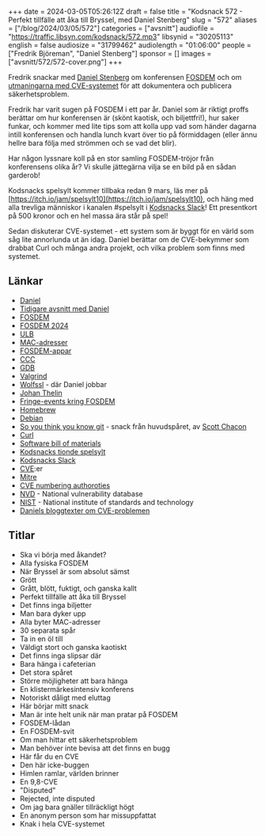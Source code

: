 +++
date = 2024-03-05T05:26:12Z
draft = false
title = "Kodsnack 572 - Perfekt tillfälle att åka till Bryssel, med Daniel Stenberg"
slug = "572"
aliases = ["/blog/2024/03/05/572"]
categories = ["avsnitt"]
audiofile = "https://traffic.libsyn.com/kodsnack/572.mp3"
libsynid = "30205113"
english = false
audiosize = "31799462"
audiolength = "01:06:00"
people = ["Fredrik Björeman", "Daniel Stenberg"]
sponsor = []
images = ["avsnitt/572/572-cover.png"]
+++

Fredrik snackar med [Daniel Stenberg](https://daniel.haxx.se/) om konferensen [FOSDEM](https://fosdem.org/) och om [utmaningarna med CVE-systemet](https://daniel.haxx.se/blog/2024/02/21/disputed-not-rejected/) för att dokumentera och publicera säkerhetsproblem.

Fredrik har varit sugen på FOSDEM i ett par år. Daniel som är riktigt proffs berättar om hur konferensen är (skönt kaotisk, och biljettfri!), hur saker funkar, och kommer med lite tips som att kolla upp vad som händer dagarna intill konferensen och handla lunch kvart över tio på förmiddagen (eller ännu hellre bara följa med strömmen och se vad det blir).

Har någon lyssnare koll på en stor samling FOSDEM-tröjor från konferensens olika år? Vi skulle jättegärna vilja se en bild på en sådan garderob!

Kodsnacks spelsylt kommer tillbaka redan 9 mars, läs mer på [https://itch.io/jam/spelsylt10](https://itch.io/jam/spelsylt10), och häng med alla trevliga människor i kanalen #spelsylt i [Kodsnacks Slack](https://join.slack.com/t/podsnack/shared_invite/zt-wh2ussm9-xFOqpvjgF16G2eDhaBy1hw)! Ett presentkort på 500 kronor och en hel massa ära står på spel!

Sedan diskuterar CVE-systemet - ett system som är byggt för en värld som såg lite annorlunda ut än idag. Daniel berättar om de CVE-bekymmer som drabbat Curl och många andra projekt, och vilka problem som finns med systemet.

## Länkar ##
* [Daniel](https://daniel.haxx.se/)
* [Tidigare avsnitt med Daniel](https://kodsnack.se/people/daniel-stenberg/)
* [FOSDEM](https://fosdem.org/)
* [FOSDEM 2024](https://fosdem.org/2024/schedule/)
* [ULB](https://www.ulb.be/)
* [MAC-adresser](https://en.wikipedia.org/wiki/MAC_address)
* [FOSDEM-appar](https://fosdem.org/2024/schedule/mobile/)
* [CCC](https://www.ccc.de/en/)
* [GDB](https://en.wikipedia.org/wiki/GNU_Debugger)
* [Valgrind](https://en.wikipedia.org/wiki/Valgrind)
* [Wolfssl](https://www.wolfssl.com/) - där Daniel jobbar
* [Johan Thelin](http://www.thelins.se/johan/blog/)
* [Fringe-events kring FOSDEM](https://fosdem.org/2024/fringe/)
* [Homebrew](https://en.wikipedia.org/wiki/Homebrew_%28package_manager%29)
* [Debian](https://en.wikipedia.org/wiki/Debian)
* [So you think you know git](https://fosdem.org/2024/schedule/event/fosdem-2024-3611-so-you-think-you-know-git/) - snack från huvudspåret, av [Scott Chacon](https://fosdem.org/2024/schedule/speaker/RVYZYC/)
* [Curl](https://curl.se/)
* [Software bill of materials](https://www.ntia.gov/page/software-bill-materials)
* [Kodsnacks tionde spelsylt](https://itch.io/jam/spelsylt10)
* [Kodsnacks Slack](https://join.slack.com/t/podsnack/shared_invite/zt-wh2ussm9-xFOqpvjgF16G2eDhaBy1hw)
* [CVE](https://en.wikipedia.org/wiki/Common_Vulnerabilities_and_Exposures):er
* [Mitre](https://en.wikipedia.org/wiki/Mitre_Corporation)
* [CVE numbering authoroties](https://www.cve.org/ProgramOrganization/CNAs)
* [NVD](https://en.wikipedia.org/wiki/National_Vulnerability_Database) - National vulnerability database
* [NIST](https://en.wikipedia.org/wiki/National_Institute_of_Standards_and_Technology) - National institute of standards and technology 
* [Daniels bloggtexter om CVE-problemen](https://daniel.haxx.se/blog/2024/02/21/disputed-not-rejected/)

## Titlar ##
* Ska vi börja med åkandet?
* Alla fysiska FOSDEM
* När Bryssel är som absolut sämst
* Grött
* Grått, blött, fuktigt, och ganska kallt
* Perfekt tillfälle att åka till Bryssel
* Det finns inga biljetter
* Man bara dyker upp
* Alla byter MAC-adresser
* 30 separata spår
* Ta in en öl till
* Väldigt stort och ganska kaotiskt
* Det finns inga slipsar där
* Bara hänga i cafeterian
* Det stora spåret
* Större möjligheter att bara hänga
* En klistermärkesintensiv konferens
* Notoriskt dåligt med eluttag
* Här börjar mitt snack
* Man är inte helt unik när man pratar på FOSDEM
* FOSDEM-lådan
* En FOSDEM-svit
* Om man hittar ett säkerhetsproblem
* Man behöver inte bevisa att det finns en bugg
* Här får du en CVE
* Den här icke-buggen
* Himlen ramlar, världen brinner
* En 9,8-CVE
* "Disputed"
* Rejected, inte disputed
* Om jag bara gnäller tillräckligt högt
* En anonym person som har missuppfattat
* Knak i hela CVE-systemet